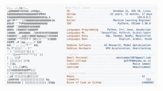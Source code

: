 <picture>
  <source srcset="https://raw.githubusercontent.com/mmazinjameel/mmazinjameel/main/dark_mode.svg?v=1761127943" media="(prefers-color-scheme: dark)">
  <img src="https://raw.githubusercontent.com/mmazinjameel/mmazinjameel/main/light_mode.svg?v=1761127943">
</picture>
